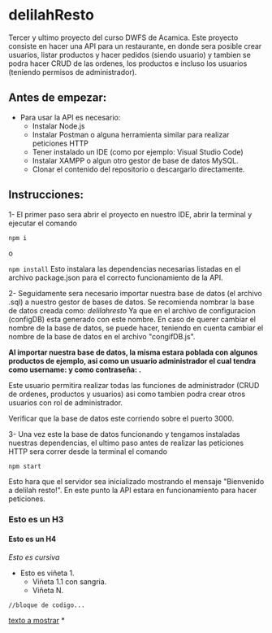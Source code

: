 # delilahResto
Tercer y ultimo proyecto del curso DWFS de Acamica. Este proyecto consiste en hacer una API para un restaurante, en donde sera posible crear usuarios, listar productos y hacer pedidos (siendo usuario) y tambien se podra hacer CRUD de las ordenes, los productos e incluso los usuarios (teniendo permisos de administrador).

## **Antes de empezar:**
- Para usar la API es necesario:
  - Instalar Node.js
  - Instalar Postman o alguna herramienta similar para realizar peticiones HTTP
  - Tener instalado un IDE (como por ejemplo: Visual Studio Code)
  - Instalar XAMPP o algun otro gestor de base de datos MySQL.
  - Clonar el contenido del repositorio o descargarlo directamente.

## **Instrucciones:**
1- El primer paso sera abrir el proyecto en nuestro IDE, abrir la terminal y ejecutar el comando 

`npm i`

o

`npm install`
Esto instalara las dependencias necesarias listadas en el archivo package.json para el correcto funcionamiento de la API.

2- Seguidamente sera necesario importar nuestra base de datos (el archivo .sql) a nuestro gestor de bases de datos. Se recomienda nombrar la base de datos creada como:
*delilahresto*
Ya que en el archivo de configuracion (configDB) esta generado con este nombre. En caso de querer cambiar el nombre de la base de datos, se puede hacer, teniendo en cuenta cambiar el nombre de la base de datos en el archivo "congifDB.js".

**Al importar nuestra base de datos, la misma estara poblada con algunos productos de ejemplo, asi como un usuario administrador el cual tendra como username: <admin> y como contraseña: <admin>.** 

Este usuario permitira realizar todas las funciones de administrador (CRUD de ordenes, productos y usuarios) asi como tambien podra crear otros usuarios con rol de administrador.

Verificar que la base de datos este corriendo sobre el puerto 3000.

3- Una vez este la base de datos funcionando y tengamos instaladas nuestras dependencias, el ultimo paso antes de realizar las peticiones HTTP sera correr desde la terminal el comando

`npm start`

Esto hara que el servidor sea inicializado mostrando el mensaje "Bienvenido a delilah resto!". En este punto la API estara en funcionamiento para hacer peticiones.




### Esto es un H3
#### Esto es un H4
*Esto es cursiva*
- Esto es viñeta 1.
  - Viñeta 1.1 con sangria.
  - Viñeta N.
```
//bloque de codigo...
```
[texto a mostrar](#mi-titulo-a-anclar)
*
